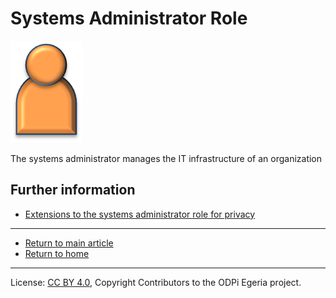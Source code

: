 <!-- SPDX-License-Identifier: CC-BY-4.0 -->
<!-- Copyright Contributors to the ODPi Egeria project. -->

# Systems Administrator Role

![Icon](systems-administrator-role.png)

The systems administrator manages the IT infrastructure of an organization


## Further information

* [Extensions to the systems administrator role for privacy](../../data-privacy-pack/role-extensions-for-privacy.md)



----
* [Return to main article](.)
* [Return to home](..)

----
License: [CC BY 4.0](https://creativecommons.org/licenses/by/4.0/),
Copyright Contributors to the ODPi Egeria project.